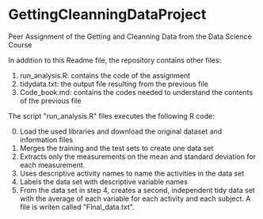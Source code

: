 # GettingCleanningDataProject
Peer Assignment of the Getting and Cleanning Data from the Data Science Course

In addition to this Readme file, the repository contains other files:
1. run_analysis.R: contains the code of the assignment
2. tidydata.txt: the output file resulting from the previous file 
3. Code_book.md: contains the codes needed to understand the contents of the previous file


The script "run_analysis.R" files executes the following R code:

0. Load the used libraries and download the original dataset and information files
1. Merges the training and the test sets to create one data set
2. Extracts only the measurements on the mean and standard deviation for each measurement.
3. Uses descriptive activity names to name the activities in the data set
4. Labels the data set with descriptive variable names
5. From the data set in step 4, creates a second, independent tidy data set with the 
average of each variable for each activity and each subject. A file is writen called "Final_data.txt".


